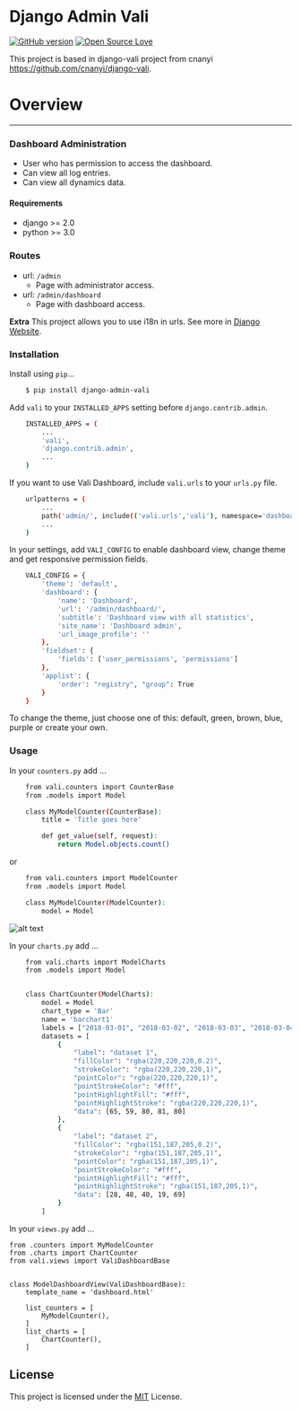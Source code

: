 # Django Admin Vali  

[![GitHub version](https://d25lcipzij17d.cloudfront.net/badge.svg?id=gh&type=6&v=0.1.8&x2=0)](https://pypi.org/project/django-admin-vali/) [![Open Source Love](https://badges.frapsoft.com/os/mit/mit.svg?v=102)](https://github.com/JchJ/Vali-Django-Admin/blob/master/LICENSE)

This project is based in django-vali project from cnanyi  
https://github.com/cnanyi/django-vali.

# Overview
---

### Dashboard Administration

  - User who has permission to access the dashboard.
  - Can view all log entries.
  - Can view all dynamics data.

#### Requirements

  - django >= 2.0
  - python >= 3.0  

### Routes

  - url: ```/admin```
    - Page with administrator access.
  - url: ```/admin/dashboard```
    - Page with dashboard access.

  **Extra**
  This project allows you to use i18n in urls. See more in [Django Website](https://docs.djangoproject.com/en/2.0/topics/i18n/).
 
### Installation

Install using `pip`...

```sh
    $ pip install django-admin-vali
```

Add `vali` to your `INSTALLED_APPS` setting before `django.contrib.admin`.

```sh
    INSTALLED_APPS = (
        ...
        'vali',
        'django.contrib.admin',
        ...
    )
```

If you want to use Vali Dashboard, include `vali.urls` to your `urls.py` file.
```sh
    urlpatterns = (
        ...
        path('admin/', include(('vali.urls','vali'), namespace='dashboard')),
        ...
    )
```

In your settings, add `VALI_CONFIG` to enable dashboard view, change theme and get responsive permission fields.
```sh
    VALI_CONFIG = {
        'theme': 'default',
        'dashboard': {
            'name': 'Dashboard',
            'url': '/admin/dashboard/',
            'subtitle': 'Dashboard view with all statistics',
            'site_name': 'Dashboard admin',
            'url_image_profile': ''
        },
        'fieldset': {
            'fields': ['user_permissions', 'permissions']
        },
        'applist': {
            'order': "registry", "group": True
        }
    }  
```

To change the theme, just choose one of this: default, green, brown, blue, purple or create your own.

### Usage

In your `counters.py` add ...
```sh
    from vali.counters import CounterBase
    from .models import Model

    class MyModelCounter(CounterBase):
        title = 'Title goes here'

        def get_value(self, request):
            return Model.objects.count()  
```
or  
```sh
    from vali.counters import ModelCounter
    from .models import Model

    class MyModelCounter(ModelCounter):
        model = Model  
```

![alt text](/vali/static/img/counter.png)  
  
In your `charts.py` add ...
```sh
    from vali.charts import ModelCharts
    from .models import Model


    class ChartCounter(ModelCharts):
        model = Model
        chart_type = 'Bar'
        name = 'barchart1'
        labels = ["2018-03-01", "2018-03-02", "2018-03-03", "2018-03-04", "2018-03-05"]
        datasets = [
            {
                "label": "dataset 1",
                "fillColor": "rgba(220,220,220,0.2)",
                "strokeColor": "rgba(220,220,220,1)",
                "pointColor": "rgba(220,220,220,1)",
                "pointStrokeColor": "#fff",
                "pointHighlightFill": "#fff",
                "pointHighlightStroke": "rgba(220,220,220,1)",
                "data": [65, 59, 80, 81, 80]
            },
            {
                "label": "dataset 2",
                "fillColor": "rgba(151,187,205,0.2)",
                "strokeColor": "rgba(151,187,205,1)",
                "pointColor": "rgba(151,187,205,1)",
                "pointStrokeColor": "#fff",
                "pointHighlightFill": "#fff",
                "pointHighlightStroke": "rgba(151,187,205,1)",
                "data": [28, 48, 40, 19, 69]
            }
        ]  
```
In your `views.py` add ...

    from .counters import MyModelCounter
    from .charts import ChartCounter
    from vali.views import ValiDashboardBase


    class ModelDashboardView(ValiDashboardBase):
        template_name = 'dashboard.html'

        list_counters = [
            MyModelCounter(),
        ]   
        list_charts = [
            ChartCounter(),
        ]
  
License
--------
This project is licensed under the [MIT](LICENSE) License.